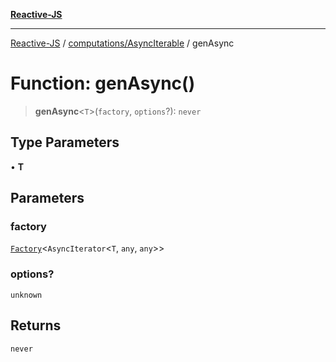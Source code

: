 [**Reactive-JS**](../../../README.md)

***

[Reactive-JS](../../../README.md) / [computations/AsyncIterable](../README.md) / genAsync

# Function: genAsync()

> **genAsync**\<`T`\>(`factory`, `options`?): `never`

## Type Parameters

• **T**

## Parameters

### factory

[`Factory`](../../../functions/type-aliases/Factory.md)\<`AsyncIterator`\<`T`, `any`, `any`\>\>

### options?

`unknown`

## Returns

`never`
